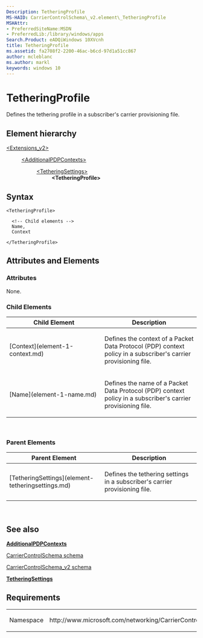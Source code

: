 ```yaml
---
Description: TetheringProfile
MS-HAID: CarrierControlSchema\_v2.element\_TetheringProfile
MSHAttr:
- PreferredSiteName:MSDN
- PreferredLib:/library/windows/apps
Search.Product: eADQiWindows 10XVcnh
title: TetheringProfile
ms.assetid: fa2708f2-2200-46ac-b6cd-97d1a51cc867
author: mcleblanc
ms.author: markl
keywords: windows 10
---
```


# TetheringProfile


Defines the tethering profile in a subscriber's carrier provisioning file.

## Element hierarchy

<dl>
<dt><a href="element-extensions-v2.md">&lt;Extensions_v2&gt;</a></dt>
<dd>
<dl>
<dt><a href="element-additionalpdpcontexts.md">&lt;AdditionalPDPContexts&gt;</a></dt>
<dd>
<dl>
<dt><a href="element-tetheringsettings.md">&lt;TetheringSettings&gt;</a></dt>
<dd><b>&lt;TetheringProfile&gt;</b></dd>
</dl>
</dd>
</dl>
</dd>
</dl>

## Syntax

``` syntax
<TetheringProfile>

  <!-- Child elements -->
  Name,
  Context

</TetheringProfile>
```

## Attributes and Elements


### Attributes

None.

### Child Elements

<table>
<colgroup>
<col width="50%" />
<col width="50%" />
</colgroup>
<thead>
<tr class="header">
<th>Child Element</th>
<th>Description</th>
</tr>
</thead>
<tbody>
<tr class="odd">
<td>[Context](element-1-context.md)</td>
<td><p>Defines the context of a Packet Data Protocol (PDP) context policy in a subscriber's carrier provisioning file.</p></td>
</tr>
<tr class="even">
<td>[Name](element-1-name.md)</td>
<td><p>Defines the name of a Packet Data Protocol (PDP) context policy in a subscriber's carrier provisioning file.</p></td>
</tr>
</tbody>
</table>

 

### Parent Elements

<table>
<colgroup>
<col width="50%" />
<col width="50%" />
</colgroup>
<thead>
<tr class="header">
<th>Parent Element</th>
<th>Description</th>
</tr>
</thead>
<tbody>
<tr class="odd">
<td>[TetheringSettings](element-tetheringsettings.md)</td>
<td><p>Defines the tethering settings in a subscriber's carrier provisioning file.</p></td>
</tr>
</tbody>
</table>

 

## See also


[**AdditionalPDPContexts**](element-additionalpdpcontexts.md)

[CarrierControlSchema schema](https://msdn.microsoft.com/library/windows/apps/hh868312)

[CarrierControlSchema\_v2 schema](schema-root.md)

[**TetheringSettings**](element-tetheringsettings.md)

## Requirements

<table>
<colgroup>
<col width="50%" />
<col width="50%" />
</colgroup>
<tbody>
<tr class="odd">
<td><p>Namespace</p></td>
<td><p>http://www.microsoft.com/networking/CarrierControl/v2</p></td>
</tr>
</tbody>
</table>

 

 



